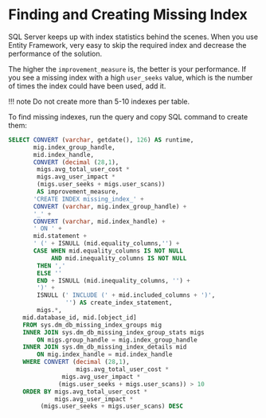 # Finding and Creating Missing Index

SQL Server keeps up with index statistics behind the scenes. When you use Entity Framework, very easy to skip the required index and decrease the performance of the solution.

The higher the `improvement_measure` is, the better is your performance. If you see a missing index with a high `user_seeks` value, which is the number of times the index could have been used, add it.

!!! note
    Do not create more than 5-10 indexes per table.

To find missing indexes, run the query and copy SQL command to create them:

```sql
SELECT CONVERT (varchar, getdate(), 126) AS runtime,
       mig.index_group_handle,
       mid.index_handle,
       CONVERT (decimal (28,1),
        migs.avg_total_user_cost *
        migs.avg_user_impact *
        (migs.user_seeks + migs.user_scans))
        AS improvement_measure,
       'CREATE INDEX missing_index_' +
       CONVERT (varchar, mig.index_group_handle) +
       '_' +
       CONVERT (varchar, mid.index_handle) +
       ' ON ' +
       mid.statement +
       ' (' + ISNULL (mid.equality_columns,'') +
       CASE WHEN mid.equality_columns IS NOT NULL
            AND mid.inequality_columns IS NOT NULL
        THEN ','
        ELSE ''
        END + ISNULL (mid.inequality_columns, '') +
        ')' +
        ISNULL (' INCLUDE (' + mid.included_columns + ')',
                '') AS create_index_statement,
        migs.*,
    mid.database_id, mid.[object_id]
    FROM sys.dm_db_missing_index_groups mig
    INNER JOIN sys.dm_db_missing_index_group_stats migs
        ON migs.group_handle = mig.index_group_handle
    INNER JOIN sys.dm_db_missing_index_details mid
        ON mig.index_handle = mid.index_handle
    WHERE CONVERT (decimal (28,1),
                   migs.avg_total_user_cost *
               migs.avg_user_impact *
              (migs.user_seeks + migs.user_scans)) > 10
    ORDER BY migs.avg_total_user_cost *
             migs.avg_user_impact *
         (migs.user_seeks + migs.user_scans) DESC
```